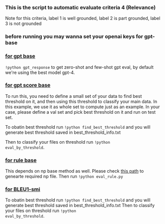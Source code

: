 ### This is the script to automatic evaluate criteria 4 (Relevance)

Note for this criteria, label 1 is well grounded, label 2 is part grounded, label 3 is not grounded

### before running you may wanna set your openai keys for gpt-base 

### [for gpt base](https://github.com/lingchensanwen/QUDeval/tree/main/code/criteria4_anchor_relevence/gpt-base) 
<code>!python gpt_response</code> to get zero-shot and few-shot gpt eval, by default we're using the best model gpt-4.

### [for gpt score base](https://github.com/lingchensanwen/QUDeval/tree/main/code/criteria4_anchor_relevence/gpt-score-base)
To run this, you need to define a small set of your data to find best threshold on it, and then using this threshold to classify your main data.
In this example, we use it as whole set to compute just as an example. In your case, please define a val set and pick best threshold on it and run on test set.

To obatin best threshold run <code>!python find_best_threshold</code> and you will generate best threshold saved in best_threshold_info.txt

Then to classify your files on threshold run <code>!python eval_by_threshold</code>. 

### [for rule base](https://github.com/lingchensanwen/QUDeval/tree/main/code/criteria4_anchor_relevence/rule-base)
This depends on np base method as well. Please check [this path](../code/criteria3_giveness) to genearte required np file.
Then run <code>!python eval_rule.py</code>

### [for BLEU1-smi](https://github.com/lingchensanwen/QUDeval/tree/main/code/criteria4_anchor_relevence/bleu1-smi) 
To obatin best threshold run <code>!python find_best_threshold</code> and you will generate best threshold saved in best_threshold_info.txt
Then to classify your files on threshold run <code>!python eval_by_threshold</code>. 
